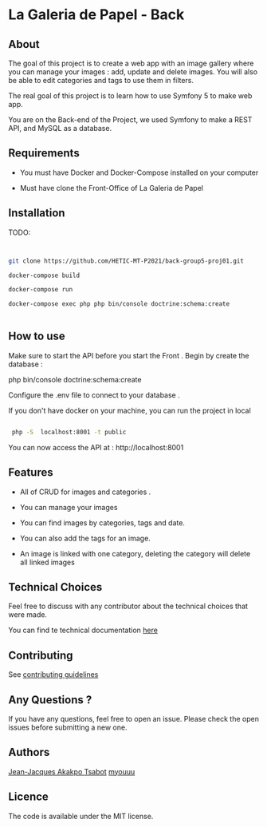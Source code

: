 # La Galeria de Papel - Back

  

## About

  

The goal of this project is to create a web app with an image gallery where you can manage your images : add, update and delete images. You will also be able to edit categories and tags to use them in filters.

The real goal of this project is to learn how to use Symfony 5 to make web app.

  

You are on the Back-end of the Project, we used Symfony to make a REST API, and MySQL as a database.

  

## Requirements

  

- You must have Docker and Docker-Compose installed on your computer

- Must have clone  the Front-Office of La Galeria de Papel

  

## Installation

  
TODO:
```bash


git clone https://github.com/HETIC-MT-P2021/back-group5-proj01.git

docker-compose build

docker-compose run 

docker-compose exec php php bin/console doctrine:schema:create
  

```

## How to use

  

Make sure to start the API before you start the Front . 
Begin by create the database : 

  php bin/console doctrine:schema:create

Configure the .env file to connect to your database .

If you don't have docker on your machine, you can run the project in local

```bash

 php -S  localhost:8001 -t public
```

You can now access the API at : http://localhost:8001

  

## Features

  

- All of CRUD for images and categories .
- You can manage your images
- You can find images by categories, tags and date.

- You can also add the tags for an image.

- An image is linked with one category, deleting the category will delete all linked images

  

## Technical Choices
Feel free to discuss with any contributor about the technical choices that were made.

You can find te technical documentation [here](https://docs.google.com/document/d/1r71o5M6YeAlaBeZXdfL-Blp9kiznD9vudYctsmzviE0/edit?usp=sharing)
  
  

## Contributing

  

See [contributing guidelines](https://github.com/HETIC-MT-P2021/front-group5-proj01/blob/master/CONTRIBUTING.md)

  

## Any Questions ?

  

If you have any questions, feel free to open an issue. Please check the open issues before submitting a new one.

  
## Authors

  [Jean-Jacques Akakpo ](https://github.com/gensjaak)
  [Tsabot](https://github.com/Tsabot)
  [myouuu](https://github.com/myouuu)

## Licence

  

The code is available under the MIT license.